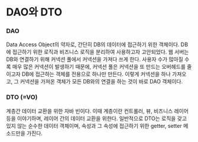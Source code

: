 # DAO와 DTO
### DAO
Data Access Object의 약자로, 간단히 DB의 데이터에 접근하기 위한 객체이다. DB에 접근하기 위한 로직과 비즈니스 로직을 분리하여 사용하고자 고안되었다.
웹 서버는 DB와 연결하기 위해 커넥션 풀에서 커넥션을 가져다 쓰게 한다. 사용자 수가 많아질 수록 매우 많은 커넥션이 발생하기 때문에, 커넥션 풀은 커넥션을 또 만드는 오버헤드를 줄이고자 DB에 접근하는 객체를 전용으로 하나만 만든다. 이렇게 커넥션을 하나 가져오고, 그 커넥션을 가져온 객체가 모든 DB와의 연결을 하는 것이 바로 DAO 객체이다.

### DTO (=VO)
계층간 데이터 교환을 위한 자바 빈이다. 이때 계층이란 컨트롤러, 뷰, 비즈니스 레이어 등을 이야기하며, 레이어 간의 데이터 교환을 위한다.
일반적으로 DTO는 로직을 갖고 있지 않는 순수한 데이터 객체이며, 속성과 그 속성에 접근하기 위한 getter, setter 메소드만을 가진다.
